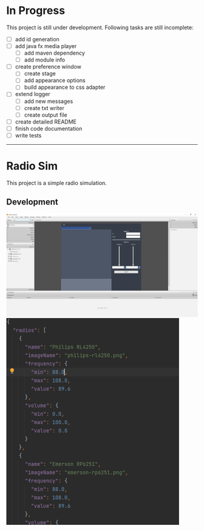 # In Progress

This project is still under development. Following tasks are still incomplete:

- [ ] add id generation
- [ ] add java fx media player
  - [ ] add maven dependency
  - [ ] add module info
- [ ] create preference window
  - [ ] create stage
  - [ ] add appearance options
  - [ ] build appearance to css adapter
- [ ] extend logger
  - [ ] add new messages
  - [ ] create txt writer
  - [ ] create output file
- [ ] create detailed README
- [ ] finish code documentation
- [ ] write tests

---

# Radio Sim

This project is a simple radio simulation.

## Development

![img.png](images/scenebuilder.png)
![img.png](images/json.png)